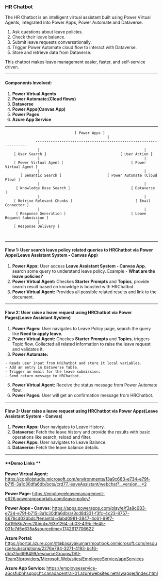 ### **HR Chatbot**
The HR Chatbot is an intelligent virtual assistant built using Power Virtual Agents, integrated into Power Apps, Power Automate and Dataverse. 
1. Ask questions about leave policies.
2. Check their leave balance.
3. Submit leave requests conversationally.
4. Trigger Power Automate cloud flow to interact with Dataverse.
5. Store and retrieve data from Dataverse.
   
This chatbot makes leave management easier, faster, and self-service driven.

* * * * *

#### **Components Involved:**
1. **Power Virtual Agents** 
2. **Power Automate:(Cloud flows)** 
3. **Dataverse**
4. **Power Apps(Canvas App)**  
5. **Power Pages** 
6. **Azure App Service** 

* * * * *

```
                           		[ Power Apps ]
                                               |
              ------------------------------------------------------------------
               |                                      			|
	[ User Search ]                         		 [ User Action ]
               |                                      			|
    [ Power Virtual Agent ]          		              [ Power Virtual Agent ]
               |                                      			|
       [ Semantic Search ]         			   [ Power Automate (Cloud Flow) ]
               |                                      			|
     [ Knowledge Base Search ]              			  [ Dataverse ]
               |                                      			|
    [ Retrive Relevant Chunks ]                       		[ Email Connector ]
               |                                      			|
     [ Response Generation ]                   		      [ Leave Request Submission ]
               |                                      			
    [ Response Delivery ]                 			
                                     					
					

```


* * * * *

#### **Flow 1: User search leave policy related queries to HRChatbot via Power Apps(Leave Assistant System - Canvas App)**

1.  **Power Apps:** User access **Leave Assistant System - Canvas App**, search some query to understand leave policy. Example - **What are the leave policies?**
2.  **Power Virtual Agent:** Checkes **Starter Prompts** and **Topics**, provide search result based on knowldge is boosted with HRChatbot.
3.  **Power Virtual Agent:** Provides all possible related results and link to the document. 

* * * * *

#### **Flow 2: User raise a leave request using HRChatbot via Power Pages(Leave Assistant System)**

1.   **Power Pages:** User navigates to Leave Policy page, search the query like **Need to apply leave.**
2.   **Power Virtual Agent:** Checkes **Starter Prompts** and **Topics**, triggers Topic flow. Collected all related information to raise the leave request and validates it.
3.   **Power Automate:**
   
	- Reads user input from HRChatbot and store it local variables. 
	- Add an entry in Dataverse Table. 
	- Trigger an email for the leave submission.
	- Send return message to HRChatbot.
5.  **Power Virtual Agent:** Receive the status message from Power Automate flow. 
6.  **Power Pages:** User will get an confirmation message from HRChatbot. 

* * * * *

#### **Flow 3: User raise a leave request using HRChatbot via Power Apps(Leave Assistant System - Canvas)**

1.   **Power Apps:** User navigates to Leave History. 
2.   **Dataverse:** Fetch the leave history and provide the results with basic operations like search, reload and filter. 
3.   **Power Apps:** User navigates to Leave Balance.
4.   **Dataverse:** Fetch the leave balance details.

* * * * *

#### **Demo Links ** 

**Power Virtual Agent:**
https://copilotstudio.microsoft.com/environments/f3a9c683-e734-e79f-b715-3a1c30dfa6db/bots/crd77_leaveAssistant/webchat?__version__=2

**Power Page:**
https://employeeleavemanagement-e626.powerappsportals.com/leave-policy/

**Power Apps - Canvas:**
https://apps.powerapps.com/play/e/f3a9c683-e734-e79f-b715-3a1c30dfa6db/a/3cd8d331-f3fc-4c23-8757-8679cd02dbdc?tenantId=dabd0981-3847-4c61-99f7-8d1958b2eec2&hint=763e1264-cb03-4f9b-9e45-031c7d5e635a&sourcetime=1742617706622

**Azure Portal:**
https://portal.azure.com/#@basavakumarrmoutlook.onmicrosoft.com/resource/subscriptions/2276e794-3271-4193-bcf6-dbb25c698499/resourceGroups/DAI-Team3/providers/Microsoft.Web/sites/EmployeeService/appServices

**Azure App Service:**
https://employeeservice-a6csfubhhsgpgcht.canadacentral-01.azurewebsites.net/swagger/index.html













 
